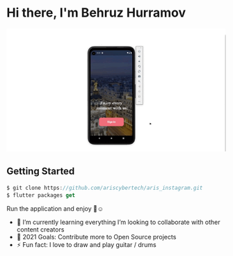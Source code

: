 # Hi there, I'm Behruz Hurramov
![MobileScreenshot](screenshots/screenshot.gif)

## Getting Started

```dart
$ git clone https://github.com/ariscybertech/aris_instagram.git
$ flutter packages get
```
Run the application and enjoy :tada::relaxed:


- 🌱 I’m currently learning everything
     I’m looking to collaborate with other content creators
- 🥅 2021 Goals: Contribute more to Open Source projects
- ⚡ Fun fact: I love to draw and play guitar / drums
